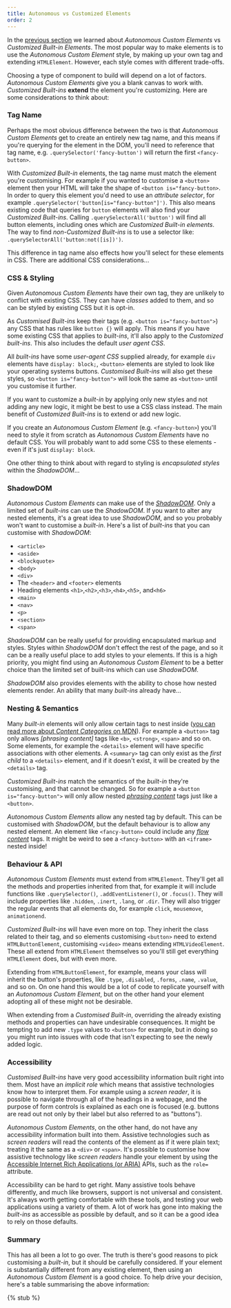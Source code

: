 ```yaml
---
title: Autonomous vs Customized Elements
order: 2
---
```


In the [previous section][defining-a-component] we learned about _Autonomous Custom Elements_ vs _Customized Built-in
Elements_. The most popular way to make elements is to use the _Autonomous Custom Element_ style, by making up your own
tag and extending `HTMLElement`. However, each style comes with different trade-offs.

[defining-a-component]: /learn/components/defining-a-component

Choosing a type of component to build will depend on a lot of factors. _Autonomous Custom Elements_ give you a blank
canvas to work with. _Customized Built-ins_ **extend** the element you're customizing. Here are some considerations to think
about:

### Tag Name

Perhaps the most obvious difference between the two is that _Autonomous Custom Elements_ get to create an entirely new tag
name, and this means if you're querying for the element in the DOM, you'll need to reference that tag name, e.g.
`.querySelector('fancy-button')` will return the first `<fancy-button>`.

With _Customized Built-in_ elements, the tag name must match the element you're customising. For example if you wanted to
customise a `<button>` element then your HTML will take the shape of `<button is="fancy-button>`. In order to query this
element you'd need to use an _attribute selector_, for example `.querySelector('button[is="fancy-button"]')`. This also
means existing code that queries for `button` elements will also find your _Customized Built-ins_. Calling
`.querySelectorAll('button')` will find all button elements, including ones which are _Customized Built-in elements_. The
way to find _non-Customized Built-ins_ is to use a selector like: `.querySelectorAll('button:not([is])')`.

This difference in tag name also effects how you'll select for these elements in CSS. There are additional CSS
considerations...

### CSS & Styling

Given _Autonomous Custom Elements_ have their own tag, they are unlikely to conflict with existing CSS. They can have
_classes_ added to them, and so can be styled by existing CSS but it is opt-in.

As _Customised Built-ins_ keep their tags (e.g. `<button is="fancy-button">`) any CSS that has rules like `button {}` will
apply. This means if you have some existing CSS that applies to _built-ins_, it'll also apply to the _Customized built-ins_.
This also includes the default _user agent CSS_.

All _built-ins_ have some _user-agent CSS_ supplied already, for example `div` elements have `display: block;`, `<button>`
elements are styled to look like your operating systems buttons. _Customised Built-ins_ will also get these styles, so
`<button is="fancy-button">` will look the same as `<button>` until you customise it further.

If you want to customize a _built-in_ by applying only new styles and not adding any new logic, it might be best to use a
CSS class instead. The main benefit of _Customized Built-ins_ is to extend or add new logic.

If you create an _Autonomous Custom Element_ (e.g. `<fancy-button>`) you'll need to style it from scratch as _Autonomous
Custom Elements_ have no default CSS. You will probably want to add some CSS to these elements - even if it's just
`display: block`.

One other thing to think about with regard to styling is _encapsulated styles_ within the _ShadowDOM_...

### ShadowDOM

_Autonomous Custom Elements_ can make use of the [_ShadowDOM_][shadowdom]. Only a limited set of _built-ins_ can use the
_ShadowDOM_. If you want to alter any nested elements, it's a great idea to use _ShadowDOM_, and so you probably won't want
to customise a _built-in_. Here's a list of _built-ins_ that you can customise with _ShadowDOM_:

- `<article>`
- `<aside>`
- `<blockquote>`
- `<body>`
- `<div>`
- The `<header>` and `<footer>` elements
- Heading elements `<h1>`,`<h2>`,`<h3>`,`<h4>`,`<h5>`, and`<h6>`
- `<main>`
- `<nav>`
- `<p>`
- `<section>`
- `<span>`

_ShadowDOM_ can be really useful for providing encapsulated markup and styles. Styles within _ShadowDOM_ don't
effect the rest of the page, and so it can be a really useful place to add styles to your elements. If this is a high
priority, you might find using an _Autonomous Custom Element_ to be a better choice than the limited set of built-ins
which can use _ShadowDOM_.

_ShadowDOM_ also provides elements with the ability to chose how nested elements render. An ability that many _built-ins_
already have...

[shadowdom]: /learn/components/shadowdom

### Nesting & Semantics

Many _built-in_ elements will only allow certain tags to nest inside ([you can read more about _Content Categories_ on
MDN][content-categories]). For example a `<button>` tag only allows _[phrasing content]_ tags like `<b>`, `<strong>`,
`<span>` and so on. Some elements, for example the `<details>` element will have specific associations with other
elements. A `<summary>` tag can only exist as the _first child_ to a `<details>` element, and if it doesn't exist, it will
be created by the `<details>` tag.

_Customized Built-ins_ match the semantics of the _built-in_ they're customising, and that cannot be changed. So for example
a `<button is="fancy-button">` will only allow nested _[phrasing content][phrasing-content]_ tags just like a
`<button>`.

_Autonomous Custom Elements_ allow any nested tag by default. This can be customised with _ShadowDOM_, but the default
behaviour is to allow any nested element. An element like `<fancy-button>` could include any _[flow
content][flow-content]_ tags. It might be weird to see a `<fancy-button>` with an `<iframe>` nested inside!

[content-categories]: https://developer.mozilla.org/en-US/docs/Web/HTML/Content_categories
[phrasing-content]: https://developer.mozilla.org/en-US/docs/Web/HTML/Content_categories#phrasing_content
[flow-content]: https://developer.mozilla.org/en-US/docs/Web/HTML/Content_categories#flow_content

### Behaviour & API

_Autonomous Custom Elements_ must extend from `HTMLElement`. They'll get all the methods and properties inherited from
that, for example it will include functions like `.querySelector()`, `.addEventListener()`, or `.focus()`. They will
include properties like `.hidden`, `.inert`, `.lang`, or `.dir`. They will also trigger the regular events that all
elements do, for example `click`, `mousemove`, `animationend`.

_Customized Built-ins_ will have even more on top. They inherit the class related to their tag, and so elements
customising `<button>` need to extend `HTMLButtonElement`, customising `<video>` means extending `HTMLVideoElement`.
These all extend from `HTMLElement` themselves so you'll still get everything `HTMLElement` does, but with even more.

Extending from `HTMLButtonElement`, for example, means your class will inherit the button's properties, like `.type`,
`.disabled`, `.forms`, `.name`, `.value`, and so on. On one hand this would be a lot of code to replicate yourself with
an _Autonomous Custom Element_, but on the other hand your element adopting all of these might not be desirable.

When extending from a _Customised Built-in_, overriding the already existing methods and properties can have undesirable
consequences. It might be tempting to add new `.type` values to `<button>` for example, but in doing so you might run
into issues with code that isn't expecting to see the newly added logic.

### Accessibility

_Customised Built-ins_ have very good accessibility information built right into them. Most have an _implicit role_ which
means that assistive technologies know how to interpret them. For example using a _screen reader_, it is possible to
navigate through all of the headings in a webpage, and the purpose of form controls is explained as each one is focused
(e.g. buttons are read out not only by their label but also referred to as "buttons").

_Autonomous Custom Elements_, on the other hand, do not have any accessibility information built into them. Assistive
technologies such as _screen readers_ will read the contents of the element as if it were plain text; treating it the same
as a `<div>` or `<span>`. It's possible to customise how assistive technology like _screen readers_ handle your element by
using the [Accessible Internet Rich Applications (or ARIA)][aria] APIs, such as the `role=` attribute.

Accessibility can be hard to get right. Many assistive tools behave differently, and much like browsers, support is not
universal and consistent. It's always worth getting comfortable with these tools, and testing your web applications
using a variety of them. A lot of work has gone into making the _built-ins_ as accessible as possible by default, and so
it can be a good idea to rely on those defaults.

[aria]: https://developer.mozilla.org/en-US/docs/Web/Accessibility/ARIA

### Summary

This has all been a lot to go over. The truth is there's good reasons to pick customising a _built-in_, but it should be
carefully considered. If your element is substantially different from any existing element, then using an _Autonomous
Custom Element_ is a good choice. To help drive your decision, here's a table summarising the above information:

{% stub %}

